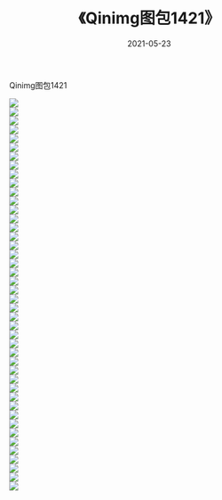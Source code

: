 ﻿---
layout: post
title:  《Qinimg图包1421》
date:   2021-05-23
img: http://imgx.orgx.ga/Qinimg图包/Qinimg图包1421/000.jpg
categories: [美女, 清纯, 唯美]
---

Qinimg图包1421

 ![](http://imgx.orgx.ga/Qinimg图包/Qinimg图包1421/001.jpg) <br>![](http://imgx.orgx.ga/Qinimg图包/Qinimg图包1421/002.jpg) <br>![](http://imgx.orgx.ga/Qinimg图包/Qinimg图包1421/003.jpg) <br>![](http://imgx.orgx.ga/Qinimg图包/Qinimg图包1421/004.jpg) <br>![](http://imgx.orgx.ga/Qinimg图包/Qinimg图包1421/005.jpg) <br>![](http://imgx.orgx.ga/Qinimg图包/Qinimg图包1421/006.jpg) <br>![](http://imgx.orgx.ga/Qinimg图包/Qinimg图包1421/007.jpg) <br>![](http://imgx.orgx.ga/Qinimg图包/Qinimg图包1421/008.jpg) <br>![](http://imgx.orgx.ga/Qinimg图包/Qinimg图包1421/009.jpg) <br>![](http://imgx.orgx.ga/Qinimg图包/Qinimg图包1421/010.jpg) <br>![](http://imgx.orgx.ga/Qinimg图包/Qinimg图包1421/011.jpg) <br>![](http://imgx.orgx.ga/Qinimg图包/Qinimg图包1421/012.jpg) <br>![](http://imgx.orgx.ga/Qinimg图包/Qinimg图包1421/013.jpg) <br>![](http://imgx.orgx.ga/Qinimg图包/Qinimg图包1421/014.jpg) <br>![](http://imgx.orgx.ga/Qinimg图包/Qinimg图包1421/015.jpg) <br>![](http://imgx.orgx.ga/Qinimg图包/Qinimg图包1421/016.jpg) <br>![](http://imgx.orgx.ga/Qinimg图包/Qinimg图包1421/017.jpg) <br>![](http://imgx.orgx.ga/Qinimg图包/Qinimg图包1421/018.jpg) <br>![](http://imgx.orgx.ga/Qinimg图包/Qinimg图包1421/019.jpg) <br>![](http://imgx.orgx.ga/Qinimg图包/Qinimg图包1421/020.jpg) <br>![](http://imgx.orgx.ga/Qinimg图包/Qinimg图包1421/021.jpg) <br>![](http://imgx.orgx.ga/Qinimg图包/Qinimg图包1421/022.jpg) <br>![](http://imgx.orgx.ga/Qinimg图包/Qinimg图包1421/023.jpg) <br>![](http://imgx.orgx.ga/Qinimg图包/Qinimg图包1421/024.jpg) <br>![](http://imgx.orgx.ga/Qinimg图包/Qinimg图包1421/025.jpg) <br>![](http://imgx.orgx.ga/Qinimg图包/Qinimg图包1421/026.jpg) <br>![](http://imgx.orgx.ga/Qinimg图包/Qinimg图包1421/027.jpg) <br>![](http://imgx.orgx.ga/Qinimg图包/Qinimg图包1421/028.jpg) <br>![](http://imgx.orgx.ga/Qinimg图包/Qinimg图包1421/029.jpg) <br>![](http://imgx.orgx.ga/Qinimg图包/Qinimg图包1421/030.jpg) <br>![](http://imgx.orgx.ga/Qinimg图包/Qinimg图包1421/031.jpg) <br>![](http://imgx.orgx.ga/Qinimg图包/Qinimg图包1421/032.jpg) <br>![](http://imgx.orgx.ga/Qinimg图包/Qinimg图包1421/033.jpg) <br>![](http://imgx.orgx.ga/Qinimg图包/Qinimg图包1421/034.jpg) <br>![](http://imgx.orgx.ga/Qinimg图包/Qinimg图包1421/035.jpg) <br>![](http://imgx.orgx.ga/Qinimg图包/Qinimg图包1421/036.jpg) <br>![](http://imgx.orgx.ga/Qinimg图包/Qinimg图包1421/037.jpg) <br>![](http://imgx.orgx.ga/Qinimg图包/Qinimg图包1421/038.jpg) <br>![](http://imgx.orgx.ga/Qinimg图包/Qinimg图包1421/039.jpg) <br>![](http://imgx.orgx.ga/Qinimg图包/Qinimg图包1421/040.jpg) <br>![](http://imgx.orgx.ga/Qinimg图包/Qinimg图包1421/041.jpg) <br>![](http://imgx.orgx.ga/Qinimg图包/Qinimg图包1421/042.jpg) <br>![](http://imgx.orgx.ga/Qinimg图包/Qinimg图包1421/043.jpg) <br>![](http://imgx.orgx.ga/Qinimg图包/Qinimg图包1421/044.jpg) <br>